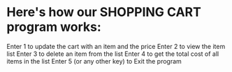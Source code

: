 # Here's how our SHOPPING CART program works:

Enter 1 to update the cart with an item and the price
Enter 2 to view the item list
Enter 3 to delete an item from the list
Enter 4 to get the total cost of all items in the list
Enter 5 (or any other key) to Exit the program

